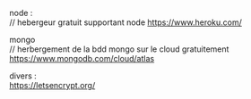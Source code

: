 node :   
// hebergeur gratuit supportant node
https://www.heroku.com/

mongo   
// herbergement de la bdd mongo sur le cloud gratuitement
https://www.mongodb.com/cloud/atlas

divers :   
https://letsencrypt.org/
